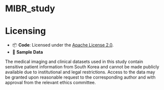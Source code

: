 # MIBR_study

# Licensing

- 📦 **Code**: Licensed under the [Apache License 2.0](LICENSE).
- 🧪 **Sample Data**

The medical imaging and clinical datasets used in this study contain sensitive patient information from South Korea and cannot be made publicly available due to institutional and legal restrictions. Access to the data may be granted upon reasonable request to the corresponding author and with approval from the relevant ethics committee.
